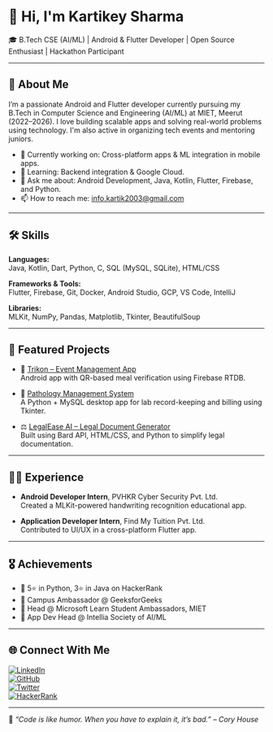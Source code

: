 # 👋 Hi, I'm Kartikey Sharma

🎓 B.Tech CSE (AI/ML) | Android & Flutter Developer | Open Source Enthusiast | Hackathon Participant

---

## 🚀 About Me

I’m a passionate Android and Flutter developer currently pursuing my B.Tech in Computer Science and Engineering (AI/ML) at MIET, Meerut (2022–2026). I love building scalable apps and solving real-world problems using technology. I'm also active in organizing tech events and mentoring juniors.

- 🔭 Currently working on: Cross-platform apps & ML integration in mobile apps.
- 🌱 Learning: Backend integration & Google Cloud.
- 💬 Ask me about: Android Development, Java, Kotlin, Flutter, Firebase, and Python.
- 📫 How to reach me: [info.kartik2003@gmail.com](mailto:info.kartik2003@gmail.com)

---

## 🛠️ Skills

**Languages:**  
Java, Kotlin, Dart, Python, C, SQL (MySQL, SQLite), HTML/CSS

**Frameworks & Tools:**  
Flutter, Firebase, Git, Docker, Android Studio, GCP, VS Code, IntelliJ

**Libraries:**  
MLKit, NumPy, Pandas, Matplotlib, Tkinter, BeautifulSoup

---

## 📱 Featured Projects

- 🎉 [Trikon – Event Management App](https://github.com/Kartikey03/Trikon)  
  Android app with QR-based meal verification using Firebase RTDB.

- 🧪 [Pathology Management System](https://github.com/Kartikey03/Pathology-Management-)  
  A Python + MySQL desktop app for lab record-keeping and billing using Tkinter.

- ⚖️ [LegalEase AI – Legal Document Generator](https://github.com/Debuggers001/LegalEaseAI)  
  Built using Bard API, HTML/CSS, and Python to simplify legal documentation.

---

## 👨‍💼 Experience

- **Android Developer Intern**, PVHKR Cyber Security Pvt. Ltd.  
  Created a MLKit-powered handwriting recognition educational app.

- **Application Developer Intern**, Find My Tuition Pvt. Ltd.  
  Contributed to UI/UX in a cross-platform Flutter app.

---

## 🎖 Achievements

- 🏅 5⭐ in Python, 3⭐ in Java on HackerRank  
- 🎤 Campus Ambassador @ GeeksforGeeks  
- 🧠 Head @ Microsoft Learn Student Ambassadors, MIET  
- 📲 App Dev Head @ Intellia Society of AI/ML

---

## 🌐 Connect With Me

[![LinkedIn](https://img.shields.io/badge/LinkedIn-KartikeySharma-blue?logo=linkedin)](https://www.linkedin.com/in/kartikeysharma03)  
[![GitHub](https://img.shields.io/badge/GitHub-Kartikey03-black?logo=github)](https://github.com/Kartikey03)  
[![Twitter](https://img.shields.io/badge/Twitter-kartikey_sh03-1DA1F2?logo=twitter)](https://twitter.com/kartikey_sh03)  
[![HackerRank](https://img.shields.io/badge/HackerRank-Kartikey-green?logo=hackerrank)](https://www.hackerrank.com/profile/info_kartik2003)

---

📌 _“Code is like humor. When you have to explain it, it’s bad.” – Cory House_
